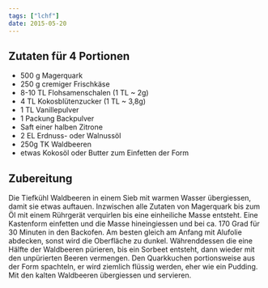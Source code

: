 ```yaml
---
tags: ["lchf"]
date: 2015-05-20
---
```


## Zutaten für 4 Portionen
- 500 g   Magerquark
- 250 g   cremiger Frischkäse
- 8-10 TL Flohsamenschalen (1 TL ~ 2g)
- 4 TL    Kokosblütenzucker (1 TL ~ 3,8g)
- 1 TL    Vanillepulver
- 1 Packung Backpulver
- Saft einer halben Zitrone
- 2 EL    Erdnuss- oder Walnussöl
- 250g    TK Waldbeeren
- etwas Kokosöl oder Butter zum Einfetten der Form

## Zubereitung
Die Tiefkühl Waldbeeren in einem Sieb mit warmen Wasser übergiessen, damit sie etwas auftauen.
Inzwischen alle Zutaten von Magerquark bis zum Öl mit einem Rührgerät verquirlen bis eine einheiliche Masse entsteht.
Eine Kastenform einfetten und die Masse hineingiessen und bei ca. 170 Grad für 30 Minuten in den Backofen. Am besten gleich am Anfang mit Alufolie abdecken, sonst wird die Oberfläche zu dunkel.
Währenddessen die eine Hälfte der Waldbeeren pürieren, bis ein Sorbeet entsteht, dann wieder mit den unpürierten Beeren vermengen.
Den Quarkkuchen portionsweise aus der Form spachteln, er wird ziemlich flüssig werden, eher wie ein Pudding. Mit den kalten Waldbeeren übergiessen und servieren.
